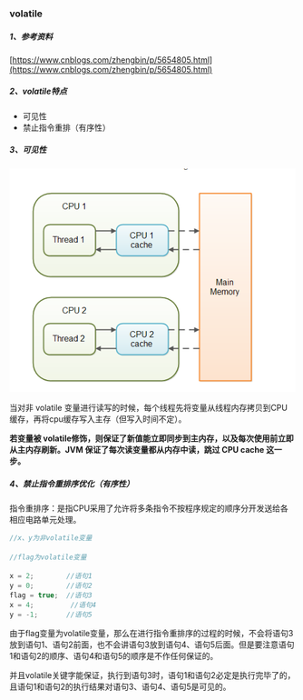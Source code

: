 ### volatile

##### 1、参考资料

[https://www.cnblogs.com/zhengbin/p/5654805.html](https://www.cnblogs.com/zhengbin/p/5654805.html)

##### 2、volatile特点

* 可见性
* 禁止指令重排（有序性）

##### 3、可见性

![](/assets/多线程内存图.png)

当对非 volatile 变量进行读写的时候，每个线程先将变量从线程内存拷贝到CPU缓存，再将cpu缓存写入主存（但写入时间不定）。

**若变量被 volatile修饰，则保证了新值能立即同步到主内存，以及每次使用前立即从主内存刷新。JVM 保证了每次读变量都从内存中读，跳过 CPU cache 这一步。**

##### 4、禁止指令重排序优化（有序性）

指令重排序：是指CPU采用了允许将多条指令不按程序规定的顺序分开发送给各相应电路单元处理。

```java
//x、y为非volatile变量

//flag为volatile变量

x = 2;        //语句1
y = 0;        //语句2
flag = true;  //语句3
x = 4;         //语句4
y = -1;       //语句5
```

由于flag变量为volatile变量，那么在进行指令重排序的过程的时候，不会将语句3放到语句1、语句2前面，也不会讲语句3放到语句4、语句5后面。但是要注意语句1和语句2的顺序、语句4和语句5的顺序是不作任何保证的。

并且volatile关键字能保证，执行到语句3时，语句1和语句2必定是执行完毕了的，且语句1和语句2的执行结果对语句3、语句4、语句5是可见的。


